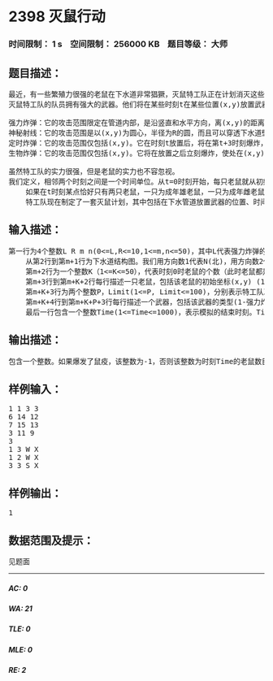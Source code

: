 # 2398 灭鼠行动   
### 时间限制： 1 s&nbsp;&nbsp;&nbsp;&nbsp;空间限制： 256000 KB&nbsp;&nbsp;&nbsp;&nbsp;题目等级： 大师  
## 题目描述：  

<pre>
最近，有一些繁殖力很强的老鼠在下水道非常猖獗，灭鼠特工队正在计划消灭这些老鼠。下水道只有东西方向和南北方向的管道。
灭鼠特工队的队员拥有强大的武器。他们将在某些时刻t在某些位置(x,y)放置武器。他们所使用的武器包括：

强力炸弹：它的攻击范围限定在管道内部，是沿竖直和水平方向，离(x,y)的距离不超过L的区域，但是不能穿透下水道壁。它将在放置之后立刻爆炸，且攻击范围内的老鼠将被全部炸死。
神秘射线：它的攻击范围是以(x,y)为圆心，半径为R的圆，而且可以穿透下水道壁。射线在时刻t施放后，将使攻击范围内的所有老鼠立刻陷入昏迷状态，失去知觉，停止一切生理活动，待到第t+3时刻才能恢复（保持失去知觉前的朝向）。如果在昏迷状态中再次受到射线攻击，那么它将再推迟3个时刻恢复。例如，若老鼠在时刻t和时刻t+1个受到一次射线的攻击，则它要昏迷到第t+3+3时刻才能恢复知觉。恢复知觉以后，老鼠将继续以前的生理活动。
定时炸弹：它的攻击范围仅包括(x,y)。它在时刻t放置后，将在第t+3时刻爆炸，爆炸时处在(x,y)点的老鼠将全部被炸死。
生物炸弹：它的攻击范围仅包括(x,y)。它将在放置之后立刻爆炸，使处在(x,y)点的所有老鼠的性别改变（无论大小，雌变成雄，雄变成雌），但不影响老鼠的正常生理活动。

虽然特工队的实力很强，但是老鼠的实力也不容忽视。
我们定义，相邻两个时刻之间是一个时间单位。从t=0时刻开始，每只老鼠就从初始位置向某一初始方向运动。只要前方有管道，如上图中沿方向N到达点A，老鼠就会一直向前走，运动速度为1。否则，如果只有左边或者只有右边有管道，如上图中沿方向E到达点B时，再不能沿原方向继续前进，它就会花费一个时间单位朝该方向原地转动90度，即它将改变方向朝向S。如果它左边和右边都有管道，如上图中沿方向W到达点C，老鼠会回忆这是第几次处于这种情况。如果是第奇数次遇到，它会向左转，第偶数次就向右转。如果它处于一条死路的尽头，如上图中沿方向W到达点D，那么它会花费两个时间单位连续向右转两次，即它将改变方向朝向E。
    如果在t时刻某点恰好只有两只老鼠，一只为成年雄老鼠，一只为成年雌老鼠，则它们将会因为进行繁殖而在该点停留两个单位时间，t+2时刻会在该点对每个有管道的方向生出一只朝着该方向的小老鼠，南北方向为雄小老鼠，东西方向为雌小老鼠。如上图中的C点，t时刻恰好只有两只老鼠，它们都已成年且性别相异，那么在第t+2时刻就会在该点生出三只小老鼠，它们分别朝向N、S、E，性别分别是雄性、雄性、雌性。小老鼠一出生就立刻开始移动，而成年老鼠需要再休息一个时间单位，即在t+3时刻继续活动（两只老鼠都保持生育前的朝向）。小老鼠需要成长5个时间单位才会长成为成年老鼠。
    特工队现在制定了一套灭鼠计划，其中包括在下水管道放置武器的位置、时间和类型。你需要帮他们计算灭鼠行动的效果，如果在该计划实施的过程中，老鼠的数量超过了某个限定值，就会爆发鼠疫。
</pre>
  
  
## 输入描述：  

<pre>
第一行为4个整数L R m n(0<=L,R<=10,1<=m,n<=50)，其中L代表强力炸弹的有效攻击距离，R代表神秘射线的作用半径，m和n代表下水道平面图的规模。x坐标的范围为[1,m], y坐标的范围为[1,n]。
    从第2行到第m+1行为下水道结构图。我们用方向数1代表N(北)，用方向数2代表E(东)，用方向数4代表S(南)，用方向数8代表W(西)。第i+1行的第j个数字ci,j代表点(i,j)处有管道连接的所有方向数之和，如上图中的点B的方向数之和为12。
    第m+2行为一个整数K（1<=K<=50），代表时刻0时老鼠的个数（此时老鼠都是成年的）。
    第m+3行到第m+K+2行每行描述一只老鼠，包括该老鼠的初始坐标(x,y) (1<=x<=m, 1<=y<=n)，朝向（’E’,’S’,’W’,’N’）以及性别（’X’=雄，’Y’=雌）。输入保证每个老鼠都在水管内。
    第m+K+3行为两个整数P，Limit(1<=P, Limit<=100)，分别表示特工队准备使用的武器个数以及控制鼠疫发生的老鼠数量的极限。
    第m+K+4行到第m+K+P+3行每行描述一个武器，包括该武器的类型(1-强力炸弹，2-神秘射线，3-定时炸弹，4-生物炸弹)，放置的时刻t(t>=1)，放置的坐标(x,y) (1<=x<=m, 1<=y<=n)，输入保证武器放置在管道内。武器按照放置的时间不降序排列。
    最后一行包含一个整数Time(1<=Time<=1000)，表示模拟的结束时刻。Time保证比所有武器的放置时刻大。
</pre>
  
  
## 输出描述：  

<pre>
包含一个整数。如果爆发了鼠疫，该整数为-1，否则该整数为时刻Time的老鼠数目。
</pre>
  
  
## 样例输入：  

<pre>
1 1 3 3
6 14 12
7 15 13
3 11 9
3
1 3 W X
1 2 W X
3 3 S X
</pre>
  
  
## 样例输出：  

<pre>
1
</pre>
  
  
## 数据范围及提示：  

<pre>
见题面
</pre>
  
  
***  

##### AC: 0  
##### WA: 21  
##### TLE: 0  
##### MLE: 0  
##### RE: 2  
